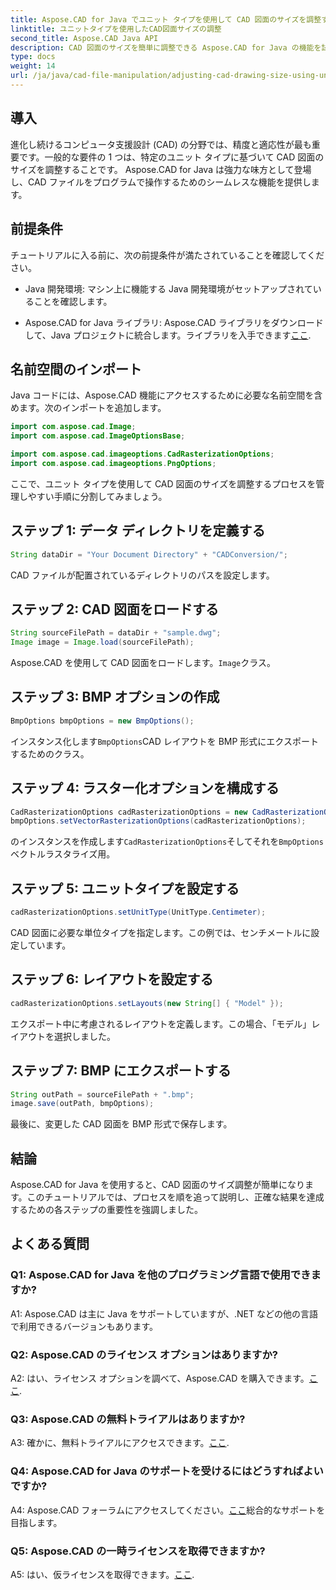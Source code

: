 ```yaml
---
title: Aspose.CAD for Java でユニット タイプを使用して CAD 図面のサイズを調整する
linktitle: ユニットタイプを使用したCAD図面サイズの調整
second_title: Aspose.CAD Java API
description: CAD 図面のサイズを簡単に調整できる Aspose.CAD for Java の機能を試してください。精度と適応性については、ステップバイステップのガイドに従ってください。
type: docs
weight: 14
url: /ja/java/cad-file-manipulation/adjusting-cad-drawing-size-using-unit-type/
---
```

## 導入

進化し続けるコンピュータ支援設計 (CAD) の分野では、精度と適応性が最も重要です。一般的な要件の 1 つは、特定のユニット タイプに基づいて CAD 図面のサイズを調整することです。 Aspose.CAD for Java は強力な味方として登場し、CAD ファイルをプログラムで操作するためのシームレスな機能を提供します。

## 前提条件

チュートリアルに入る前に、次の前提条件が満たされていることを確認してください。

- Java 開発環境: マシン上に機能する Java 開発環境がセットアップされていることを確認します。

-  Aspose.CAD for Java ライブラリ: Aspose.CAD ライブラリをダウンロードして、Java プロジェクトに統合します。ライブラリを入手できます[ここ](https://releases.aspose.com/cad/java/).

## 名前空間のインポート

Java コードには、Aspose.CAD 機能にアクセスするために必要な名前空間を含めます。次のインポートを追加します。

```java
import com.aspose.cad.Image;
import com.aspose.cad.ImageOptionsBase;

import com.aspose.cad.imageoptions.CadRasterizationOptions;
import com.aspose.cad.imageoptions.PngOptions;
```

ここで、ユニット タイプを使用して CAD 図面のサイズを調整するプロセスを管理しやすい手順に分割してみましょう。

## ステップ 1: データ ディレクトリを定義する

```java
String dataDir = "Your Document Directory" + "CADConversion/";
```

CAD ファイルが配置されているディレクトリのパスを設定します。

## ステップ 2: CAD 図面をロードする

```java
String sourceFilePath = dataDir + "sample.dwg";
Image image = Image.load(sourceFilePath);
```

Aspose.CAD を使用して CAD 図面をロードします。`Image`クラス。

## ステップ 3: BMP オプションの作成

```java
BmpOptions bmpOptions = new BmpOptions();
```

インスタンス化します`BmpOptions`CAD レイアウトを BMP 形式にエクスポートするためのクラス。

## ステップ 4: ラスター化オプションを構成する

```java
CadRasterizationOptions cadRasterizationOptions = new CadRasterizationOptions();
bmpOptions.setVectorRasterizationOptions(cadRasterizationOptions);
```

のインスタンスを作成します`CadRasterizationOptions`そしてそれを`BmpOptions`ベクトルラスタライズ用。

## ステップ 5: ユニットタイプを設定する

```java
cadRasterizationOptions.setUnitType(UnitType.Centimeter);
```

CAD 図面に必要な単位タイプを指定します。この例では、センチメートルに設定しています。

## ステップ 6: レイアウトを設定する

```java
cadRasterizationOptions.setLayouts(new String[] { "Model" });
```

エクスポート中に考慮されるレイアウトを定義します。この場合、「モデル」レイアウトを選択しました。

## ステップ 7: BMP にエクスポートする

```java
String outPath = sourceFilePath + ".bmp";
image.save(outPath, bmpOptions);
```

最後に、変更した CAD 図面を BMP 形式で保存します。

## 結論

Aspose.CAD for Java を使用すると、CAD 図面のサイズ調整が簡単になります。このチュートリアルでは、プロセスを順を追って説明し、正確な結果を達成するための各ステップの重要性を強調しました。

## よくある質問

### Q1: Aspose.CAD for Java を他のプログラミング言語で使用できますか?

A1: Aspose.CAD は主に Java をサポートしていますが、.NET などの他の言語で利用できるバージョンもあります。

### Q2: Aspose.CAD のライセンス オプションはありますか?

 A2: はい、ライセンス オプションを調べて、Aspose.CAD を購入できます。[ここ](https://purchase.aspose.com/buy).

### Q3: Aspose.CAD の無料トライアルはありますか?

 A3: 確かに、無料トライアルにアクセスできます。[ここ](https://releases.aspose.com/).

### Q4: Aspose.CAD for Java のサポートを受けるにはどうすればよいですか?

 A4: Aspose.CAD フォーラムにアクセスしてください。[ここ](https://forum.aspose.com/c/cad/19)総合的なサポートを目指します。

### Q5: Aspose.CAD の一時ライセンスを取得できますか?

 A5: はい、仮ライセンスを取得できます。[ここ](https://purchase.aspose.com/temporary-license/).
